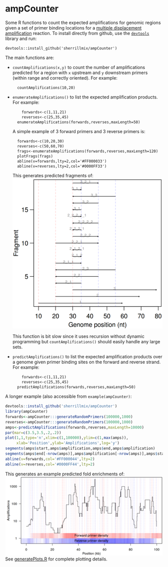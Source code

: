 # ampCounter
Some R functions to count the expected amplifications for genomic regions given a set of primer binding locations for a [multiple displacement amplification](http://en.wikipedia.org/wiki/Multiple_displacement_amplification) reaction. To install directly from github, use the [<code>devtools</code>](https://github.com/hadley/devtools) library and run:
```
devtools::install_github('sherrillmix/ampCounter')
```

The main functions are:
* <code>countAmplifications(x,y)</code> to count the number of amplifications predicted for a region with <code>x</code> upstream and <code>y</code> downstream primers (within range and correctly oriented). For example:

        countAmplifications(10,20)

* <code>enumerateAmplifications()</code> to list the expected amplification products. For example:
    
		  forwards<-c(1,11,21)
		  reverses<-c(25,35,45)
        enumerateAmplifications(forwards,reverses,maxLength=50)
    
    A simple example of 3 forward primers and 3 reverse primers is:
    
        forwards<-c(10,20,30)
        reverses<-c(50,60,70)
        frags<-enumerateAmplifications(forwards,reverses,maxLength=120)
        plotFrags(frags)
        abline(v=forwards,lty=2,col='#FF000033')
        abline(v=reverses,lty=2,col='#0000FF33')
    
    This generates predicted fragments of:
    ![Predicted fragments from 3 forward, 3 reverse primers](example3x3primers.png)

    This function is bit slow since it uses recursion without dynamic programming but <code>countAmplifications()</code> should easily handle any large sets.

* <code>predictAmplifications()</code> to list the expected amplification products over a genome given primer binding sites on the forward and reverse strand. For example:

		  forwards<-c(1,11,21)
		  reverses<-c(25,35,45)
        predictAmplifications(forwards,reverses,maxLength=50)




A longer example (also accessible from <code>example(ampCounter)</code>:
```R
devtools::install_github('sherrillmix/ampCounter')
library(ampCounter)
forwards<-ampCounter:::generateRandomPrimers(100000,1000)
reverses<-ampCounter:::generateRandomPrimers(100000,1000)
amps<-predictAmplifications(forwards,reverses,maxLength=10000)
par(mar=c(3.5,3.5,.2,.2))
plot(1,1,type='n',xlim=c(1,100000),ylim=c(1,max(amps)),
     xlab='Position',ylab='Amplifications',log='y')
segments(amps$start,amps$amplification,amps$end,amps$amplification)
segments(amps$end[-nrow(amps)],amps$amplification[-nrow(amps)],amps$start[-1],amps$amplification[-1])
abline(v=forwards,col='#FF000044',lty=2)
abline(v=reverses,col='#0000FF44',lty=2)
```
This generates an example predicted fold enrichments of:
![Example of fold enrichment predictions](predictedEnrichmentExample.png)
See [generatePlots.R](generatePlots.R) for complete plotting details.

